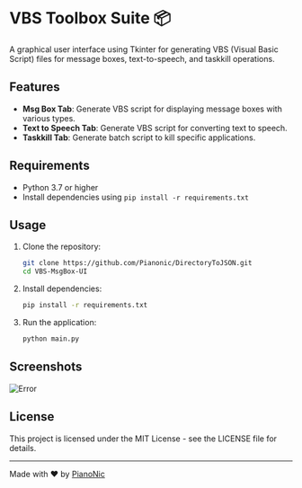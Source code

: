 # VBS Toolbox Suite 📦

A graphical user interface using Tkinter for generating VBS (Visual Basic Script) files for message boxes, text-to-speech, and taskkill operations.

## Features
- **Msg Box Tab**: Generate VBS script for displaying message boxes with various types.
- **Text to Speech Tab**: Generate VBS script for converting text to speech.
- **Taskkill Tab**: Generate batch script to kill specific applications.

## Requirements
- Python 3.7 or higher
- Install dependencies using `pip install -r requirements.txt`

## Usage
1. Clone the repository:
   ```bash
   git clone https://github.com/Pianonic/DirectoryToJSON.git
   cd VBS-MsgBox-UI
   ```

2. Install dependencies:
   ```bash
   pip install -r requirements.txt
   ```

3. Run the application:
   ```bash
   python main.py
   ```

## Screenshots
![Error](https://user-images.githubusercontent.com/79938743/183609552-a80d7ead-a441-4c40-bd8f-f8b4ae940b25.png) 

## License
This project is licensed under the MIT License - see the LICENSE file for details.

---

Made with ❤️ by [PianoNic](https://github.com/Pianonic)